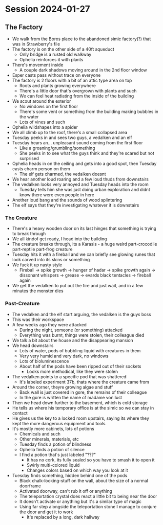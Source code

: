 # Session 2024-01-27

## The Factory

- We walk from the Boros place to the abandoned simic factory(?) that was in Strawberry's file
- The factory is on the other side of a 40ft aqueduct
  - Only bridge is a rusted old walkway
  - Ophelia reinforces it with plants
- There's movement inside
  - A couple dark shadows moving around in the 2nd floor window
- Esper casts pass without trace on everyone
- The factory is 2 floors with a bit of an attic type area on top
  - Roots and plants growing everywhere
  - There's a little door that's overgrown with plants and such
  - We can feel heat radiating from the inside of the building
- We scout around the exterior
  - No windows on the first floor
  - There's some vent or something from the building making bubbles in the water
  - Lots of vines and such
- Ophelia wildshapes into a spider
- We all climb up to the roof, there's a small collapsed area
- Tuesday peeks in and sees two guys, a vedalken and an elf
- Tuesday hears an... unpleasant sound coming from the first floor
  - Like a groaning/grumbling/something
  - She peeks in to see what the guys think and they're scared but not surprised
- Ophelia heads in on the ceiling and gets into a good spot, then Tuesday casts charm person on them
  - The elf gets charmed, the vedalken doesnt
- We hear another loud roaring and a few loud thuds from downstairs
- The vedalken looks very annoyed and Tuesday heads into the room
  - Tuesday tells him she was just doing urban exploration and didnt know there were even people in here
- Another loud bang and the sounds of wood splintering
- The elf says that they're investigating whatever it is downstairs

### The Creature

- There's a heavy wooden door on its last hinges that something is trying to break through
- We all kindof get ready, I head into the building
- The creature breaks through, its a Karasis - a huge weird part-crocodile part-reptile part-frog creature
- Tuesday hits it with a fireball and we can briefly see glowing runes that look carved into its skins or something
- We fuck it up nasty style
  - Fireball -> spike growth -> hunger of hadar -> spike growth again -> dissonant whispers -> grease -> evards black tentacles -> fireball again
- We get the vedalken to put out the fire and just wait, and in a few minutes the monster dies

### Post-Creature

- The vedalken and the elf start arguing, the vedalken is the guys boss
- This was their workspace
- A few weeks ago they were attacked
  - During the night, someone (or something) attacked
  - Everything was burnt, things were stolen, their colleague died
- We talk a bit about the house and the disappearing mansion
- We head downstairs
  - Lots of water, pods of bubbling liquid with creatures in them
  - Very very humid and very dark, no windows
  - Lots of bioluminescence
  - About half of the pods have been ripped out of their sockets
    - Looks more methodical, like they were stolen
- The vedalken points to a specific pod that was shattered
  - It's labeled experiment 37b, thats where the creature came from
- Around the corner, theyre growing algae and stuff
  - Back wall is just covered in gore, the remains of their colleague
  - In the gore is written the name of madame von lust
- Then we head down further to the basement, which is cold storage
- He tells us where his temporary office is at the simic so we can stay in contact
- He gives us the key to a locked room upstairs, saying its where they kept the more dangerous equipment and tools
- It's mostly more cabinets, lots of potions
  - Chemicals and such
  - Other minerals, materials, etc
  - Tuesday finds a potion of blindness
  - Ophelia finds a potion of silence
  - I find a potion that's just labeled "???"
    - It has no cork, its fully sealed so you have to smash it to open it
    - Swirly multi-colored liquid
    - Changes colors based on which way you look at it
- Tuesday finds something, hidden behind one of the pods
  - Black chalk-looking-stuff on the wall, about the size of a normal doorframe
  - Activated doorway, can't rub it off or anything
  - The teleportation crystal does react a little bit to being near the door
  - It doesn't activate or anything but it's a similar type of magic
  - Using far step alongside the teleportation stone I manage to conjure the door and get it to work
    - It's replaced by a long, dark hallway
